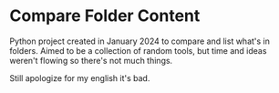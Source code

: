 # Compare Folder Content
Python project created in January 2024 to compare and list what's in folders. Aimed to be a collection of random tools, but time and ideas weren't flowing so there's not much things.

Still apologize for my english it's bad.
